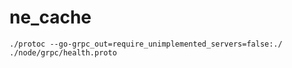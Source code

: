 # ne_cache

```
./protoc --go-grpc_out=require_unimplemented_servers=false:./ ./node/grpc/health.proto

```
